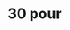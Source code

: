 ---
ee_id_thing: '4342'
site: '1'
type: '2'
inv_num: 2016-019
add_credit:
url: 2016-019-30-pour
title: 30 pour
year: '2016'
display_year: '2016'
medium: Chromogenic print
dims: 168 x 95.8 x 4 cm
pitch:
ps:
live_url:
youtube:
related_code:
imgs: 30-pour-2016-019-full-database-JH.jpg
subheading:
download:
commission:
related:
layout: things-i-made
---